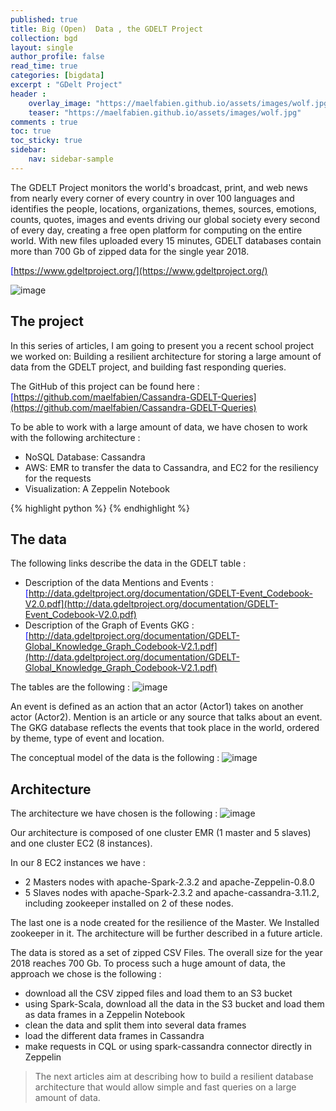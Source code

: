 ```yaml
---
published: true
title: Big (Open)  Data , the GDELT Project
collection: bgd
layout: single
author_profile: false
read_time: true
categories: [bigdata]
excerpt : "GDelt Project"
header :
    overlay_image: "https://maelfabien.github.io/assets/images/wolf.jpg"
    teaser: "https://maelfabien.github.io/assets/images/wolf.jpg"
comments : true
toc: true
toc_sticky: true
sidebar:
    nav: sidebar-sample
---
```


The GDELT Project monitors the world's broadcast, print, and web news from nearly every corner of every country in over 100 languages and identifies the people, locations, organizations, themes, sources, emotions, counts, quotes, images and events driving our global society every second of every day, creating a free open platform for computing on the entire world. With new files uploaded every 15 minutes, GDELT databases contain more than 700 Gb of zipped data for the single year 2018.

<span style="color:blue">[https://www.gdeltproject.org/](https://www.gdeltproject.org/)</span>

![image](https://maelfabien.github.io/assets/images/header.jpg)

## The project

In this series of articles, I am going to present you a recent school project we worked on: Building a resilient architecture for storing a large amount of data from the GDELT project, and building fast responding queries.

The GitHub of this project can be found here : <span style="color:blue">[https://github.com/maelfabien/Cassandra-GDELT-Queries](https://github.com/maelfabien/Cassandra-GDELT-Queries)</span>

To be able to work with a large amount of data, we have chosen to work with the following architecture :
- NoSQL Database: Cassandra
- AWS: EMR to transfer the data to Cassandra, and EC2 for the resiliency for the requests
- Visualization: A Zeppelin Notebook

{% highlight python %}
{% endhighlight %}

## The data

The following links describe the data in the GDELT table :
- Description of the data Mentions and Events : <span style="color:blue">[http://data.gdeltproject.org/documentation/GDELT-Event_Codebook-V2.0.pdf](http://data.gdeltproject.org/documentation/GDELT-Event_Codebook-V2.0.pdf)</span>
- Description of the Graph of Events GKG : <span style="color:blue">[http://data.gdeltproject.org/documentation/GDELT-Global_Knowledge_Graph_Codebook-V2.1.pdf](http://data.gdeltproject.org/documentation/GDELT-Global_Knowledge_Graph_Codebook-V2.1.pdf)</span>

The tables are the following :
![image](https://maelfabien.github.io/assets/images/data.jpg)

An event is defined as an action that an actor (Actor1) takes on another actor (Actor2). Mention is an article or any source that talks about an event. The GKG database reflects the events that took place in the world, ordered by theme, type of event and location.

The conceptual model of the data is the following : 
![image](https://maelfabien.github.io/assets/images/concept.jpg)

## Architecture

The architecture we have chosen is the following : 
![image](https://maelfabien.github.io/assets/images/archi.jpg)

Our architecture is composed of one cluster EMR (1 master and 5 slaves) and one cluster EC2 (8 instances).

In our 8 EC2 instances we have :
- 2 Masters nodes with apache-Spark-2.3.2 and apache-Zeppelin-0.8.0
- 5 Slaves nodes with apache-Spark-2.3.2 and apache-cassandra-3.11.2, including zookeeper installed on 2 of these nodes.

The last one is a node created for the resilience of the Master. We Installed zookeeper in it. The architecture will be further described in a future article.

The data is stored as a set of zipped CSV Files. The overall size for the year 2018 reaches 700 Gb. To process such a huge amount of data, the approach we chose is the following :
- download all the CSV zipped files and load them to an S3 bucket
- using Spark-Scala, download all the data in the S3 bucket and load them as data frames in a Zeppelin Notebook
- clean the data and split them into several data frames
- load the different data frames in Cassandra
- make requests in CQL or using spark-cassandra connector directly in Zeppelin

> The next articles aim at describing how to build a resilient database architecture that would allow simple and fast queries on a large amount of data.